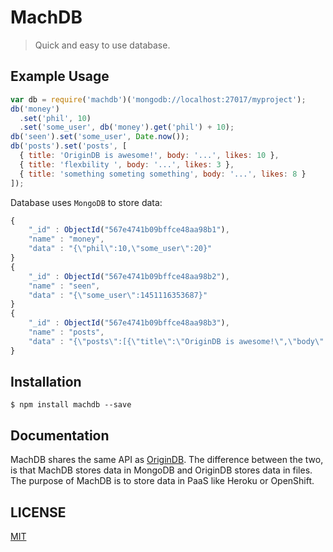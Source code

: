 # MachDB

> Quick and easy to use database.

## Example Usage

```js
var db = require('machdb')('mongodb://localhost:27017/myproject');
db('money')
  .set('phil', 10)
  .set('some_user', db('money').get('phil') + 10);
db('seen').set('some_user', Date.now());
db('posts').set('posts', [
  { title: 'OriginDB is awesome!', body: '...', likes: 10 },
  { title: 'flexbility ', body: '...', likes: 3 },
  { title: 'something someting something', body: '...', likes: 8 }
]);
```

Database uses ``MongoDB`` to store data:

```js
{
	"_id" : ObjectId("567e4741b09bffce48aa98b1"),
	"name" : "money",
	"data" : "{\"phil\":10,\"some_user\":20}"
}
{
	"_id" : ObjectId("567e4741b09bffce48aa98b2"),
	"name" : "seen",
	"data" : "{\"some_user\":1451116353687}"
}
{
	"_id" : ObjectId("567e4741b09bffce48aa98b3"),
	"name" : "posts",
	"data" : "{\"posts\":[{\"title\":\"OriginDB is awesome!\",\"body\":\"...\",\"likes\":10},{\"title\":\"flexbility \",\"body\":\"...\",\"likes\":3},{\"title\":\"something someting something\",\"body\":\"...\",\"likes\":8}]}"
}
```

## Installation

```
$ npm install machdb --save
```

## Documentation

MachDB shares the same API as
[OriginDB](https://github.com/CreaturePhil/origindb#origindb---).
The difference between the two, is that MachDB stores data in MongoDB and
OriginDB stores data in files. The purpose of MachDB is to store data in PaaS
like Heroku or OpenShift.

## LICENSE

[MIT](LICENSE)

